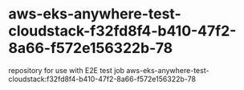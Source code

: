 # aws-eks-anywhere-test-cloudstack-f32fd8f4-b410-47f2-8a66-f572e156322b-78
repository for use with E2E test job aws-eks-anywhere-test-cloudstack:f32fd8f4-b410-47f2-8a66-f572e156322b-78
